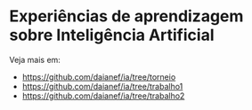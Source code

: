 # Experiências de aprendizagem sobre Inteligência Artificial

Veja mais em:

* https://github.com/daianef/ia/tree/torneio
* https://github.com/daianef/ia/tree/trabalho1
* https://github.com/daianef/ia/tree/trabalho2
